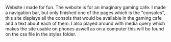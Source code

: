 Website i made for fun.
The website is for an imaginary gaming cafe. I made a navigation bar, but only finished one of the pages which is the "consoles", this site displays all 
the consols that would be available in the gaming cafe and a text about each of them. I also played around with media query which makes the site 
usable on phones aswell as on a computer this will be found on the css file in the styles folder.
